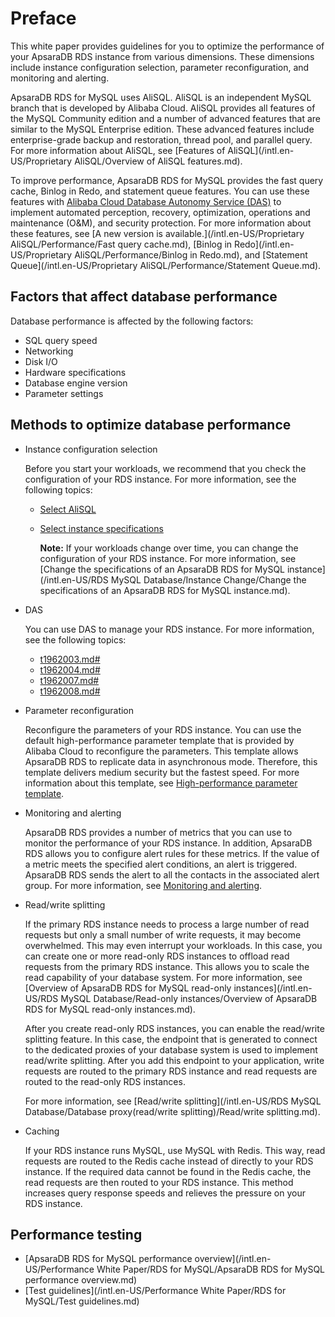 # Preface

This white paper provides guidelines for you to optimize the performance of your ApsaraDB RDS instance from various dimensions. These dimensions include instance configuration selection, parameter reconfiguration, and monitoring and alerting.

ApsaraDB RDS for MySQL uses AliSQL. AliSQL is an independent MySQL branch that is developed by Alibaba Cloud. AliSQL provides all features of the MySQL Community edition and a number of advanced features that are similar to the MySQL Enterprise edition. These advanced features include enterprise-grade backup and restoration, thread pool, and parallel query. For more information about AliSQL, see [Features of AliSQL](/intl.en-US/Proprietary AliSQL/Overview of AliSQL features.md).

To improve performance, ApsaraDB RDS for MySQL provides the fast query cache, Binlog in Redo, and statement queue features. You can use these features with [Alibaba Cloud Database Autonomy Service \(DAS\)]() to implement automated perception, recovery, optimization, operations and maintenance \(O&M\), and security protection. For more information about these features, see [A new version is available.](/intl.en-US/Proprietary AliSQL/Performance/Fast query cache.md), [Binlog in Redo](/intl.en-US/Proprietary AliSQL/Performance/Binlog in Redo.md), and [Statement Queue](/intl.en-US/Proprietary AliSQL/Performance/Statement Queue.md).

## Factors that affect database performance

Database performance is affected by the following factors:

-   SQL query speed
-   Networking
-   Disk I/O
-   Hardware specifications
-   Database engine version
-   Parameter settings

## Methods to optimize database performance

-   Instance configuration selection

    Before you start your workloads, we recommend that you check the configuration of your RDS instance. For more information, see the following topics:

    -   [Select AliSQL]()
    -   [Select instance specifications]()

        **Note:** If your workloads change over time, you can change the configuration of your RDS instance. For more information, see [Change the specifications of an ApsaraDB RDS for MySQL instance](/intl.en-US/RDS MySQL Database/Instance Change/Change the specifications of an ApsaraDB RDS for MySQL instance.md).

-   DAS

    You can use DAS to manage your RDS instance. For more information, see the following topics:

    -   [t1962003.md\#]()
    -   [t1962004.md\#]()
    -   [t1962007.md\#]()
    -   [t1962008.md\#]()
-   Parameter reconfiguration

    Reconfigure the parameters of your RDS instance. You can use the default high-performance parameter template that is provided by Alibaba Cloud to reconfigure the parameters. This template allows ApsaraDB RDS to replicate data in asynchronous mode. Therefore, this template delivers medium security but the fastest speed. For more information about this template, see [High-performance parameter template]().

-   Monitoring and alerting

    ApsaraDB RDS provides a number of metrics that you can use to monitor the performance of your RDS instance. In addition, ApsaraDB RDS allows you to configure alert rules for these metrics. If the value of a metric meets the specified alert conditions, an alert is triggered. ApsaraDB RDS sends the alert to all the contacts in the associated alert group. For more information, see [Monitoring and alerting]().

-   Read/write splitting

    If the primary RDS instance needs to process a large number of read requests but only a small number of write requests, it may become overwhelmed. This may even interrupt your workloads. In this case, you can create one or more read-only RDS instances to offload read requests from the primary RDS instance. This allows you to scale the read capability of your database system. For more information, see [Overview of ApsaraDB RDS for MySQL read-only instances](/intl.en-US/RDS MySQL Database/Read-only instances/Overview of ApsaraDB RDS for MySQL read-only instances.md).

    After you create read-only RDS instances, you can enable the read/write splitting feature. In this case, the endpoint that is generated to connect to the dedicated proxies of your database system is used to implement read/write splitting. After you add this endpoint to your application, write requests are routed to the primary RDS instance and read requests are routed to the read-only RDS instances.

    For more information, see [Read/write splitting](/intl.en-US/RDS MySQL Database/Database proxy(read/write splitting)/Read/write splitting.md).

-   Caching

    If your RDS instance runs MySQL, use MySQL with Redis. This way, read requests are routed to the Redis cache instead of directly to your RDS instance. If the required data cannot be found in the Redis cache, the read requests are then routed to your RDS instance. This method increases query response speeds and relieves the pressure on your RDS instance.


## Performance testing

-   [ApsaraDB RDS for MySQL performance overview](/intl.en-US/Performance White Paper/RDS for MySQL/ApsaraDB RDS for MySQL performance overview.md)
-   [Test guidelines](/intl.en-US/Performance White Paper/RDS for MySQL/Test guidelines.md)

